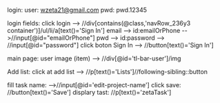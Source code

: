 login:
user: wzeta21@gmail.com
pwd: pwd.12345

login fields:
click login --> //div[contains(@class,'navRow_236y3 container')]/ul/li/a[text()='Sign In']
email --> id:emailOrPhone -->//input[@id="emailOrPhone"]
pwd --> id:password --> //input[@id="password"]
click boton Sign In --> //button[text()='Sign In']

main page: user image (item) --> //div[@id='tl-bar-user']/img



Add list:
click at add list --> //p[text()='Lists']//following-sibling::button
                    
fill task name: -->//input[@id='edit-project-name']
click save: //button[text()='Save']
displary tast: //p[text()='zetaTask']

